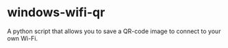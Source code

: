# windows-wifi-qr
A python script that allows you to save a QR-code image to connect to your own Wi-Fi.
